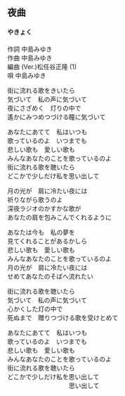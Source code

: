 ## 夜曲
#### やきょく

作詞      中島みゆき  
作曲      中島みゆき  
編曲 (Ver.)松任谷正隆 (1)  
唄         中島みゆき  


街に流れる歌をきいたら  
気づいて　私の声に気づいて  
夜にさざめく　灯りの中で  
遙かにみつめつづける瞳に気づいて  
  
あなたにあてて　私はいつも  
歌っているのよ　いつまでも  
悲しい歌も　愛しい歌も  
みんなあなたのことを歌っているのよ  
街に流れる歌を聴いたら  
どこかで少しだけ私を思い出して  
  
月の光が　肩に冷たい夜には  
祈りながら歌うのよ  
深夜ラジオのかすかな歌が  
あなたの肩を包みこんでくれるように  
  
あなたは今も　私の夢を  
見てくれることがあるかしら  
悲しい歌も　愛しい歌も  
みんなあなたのことを歌っているのよ  
月の光が　肩に冷たい夜には  
せめてあなたのそばへ流れたい  
  
街に流れる歌を聴いたら  
気づいて　私の声に気づいて  
心かくした灯の中で  
死ぬまで　贈りつづける歌を受けとめて  
  
あなたにあてて　私はいつも  
歌っているのよ　いつまでも  
悲しい歌も　愛しい歌も  
みんなあなたのことを歌っているのよ  
街に流れる歌を聴いたら  
どこかで少しだけ私を思い出して  
　　　　　　　　　　思い出して  